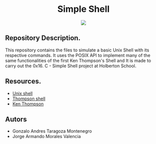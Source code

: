 <h1 align="center">Simple Shell</h1>
<div align="center"><img src="https://cdn.pixabay.com/photo/2013/07/12/12/52/penguin-146433_960_720.png"></div>
<h2>Repository Description.</h2>
<p>This repository contains the files to simulate a basic Unix Shell with its respective commands. It uses the POSIX API to implement many of the same functionalities of the first Ken Thompson's Shell and It is made to carry out the 0x16. C - Simple Shell project at Holberton School.</p>
<h2>Resources.</h2>
<ul>
  <li><a href="https://en.wikipedia.org/wiki/Unix_shell">Unix shell</a></li>
  <li><a href="https://en.wikipedia.org/wiki/Thompson_shell">Thompson shell</a></li>
  <li><a href="https://en.wikipedia.org/wiki/Ken_Thompson">Ken Thompson</a></li>
</ul>

<h2>Autors</h2>
<ul>
  <li>Gonzalo Andres Taragoza Montenegro</li>
  <li>Jorge Armando Morales Valencia</li>
</ul>
